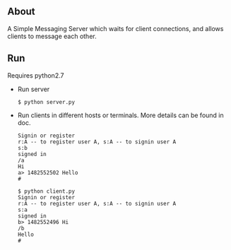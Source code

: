 ## About

A Simple Messaging Server which waits for client connections, and allows clients to message each other.

## Run

Requires python2.7

- Run server
  ```
  $ python server.py
  ```
  
- Run clients in different hosts or terminals. More details can be found in doc.
  ```
  Signin or register
  r:A -- to register user A, s:A -- to signin user A
  s:b
  signed in
  /a
  Hi
  a> 1482552502 Hello
  #
  ```
  ```
  $ python client.py
  Signin or register
  r:A -- to register user A, s:A -- to signin user A
  s:a
  signed in
  b> 1482552496 Hi
  /b
  Hello
  #
  ```

